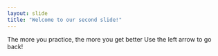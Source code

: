 ```yaml
---
layout: slide
title: "Welcome to our second slide!"
---
```

The more you practice, the more you get better
Use the left arrow to go back!
